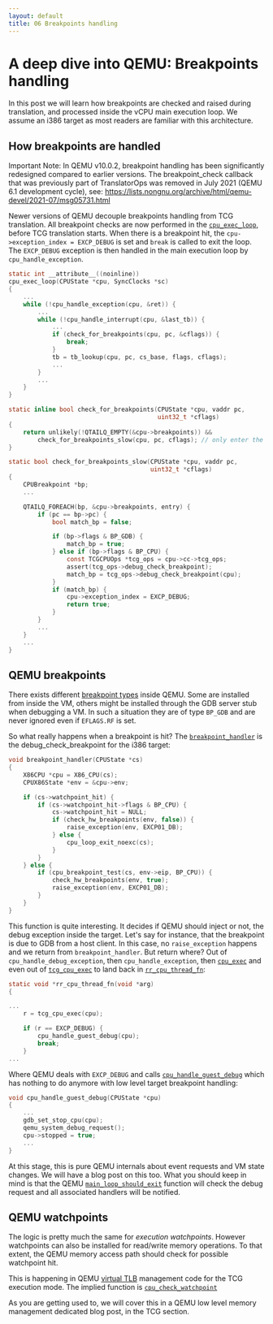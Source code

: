 ```yaml
---
layout: default
title: 06 Breakpoints handling
---
```


# A deep dive into QEMU: Breakpoints handling

In this post we will learn how breakpoints are checked and raised
during translation, and processed inside the vCPU main execution
loop. We assume an i386 target as most readers are familiar with this
architecture.

## How breakpoints are handled

Important Note: In QEMU v10.0.2, breakpoint handling has been significantly redesigned compared to earlier versions. The breakpoint_check callback that was previously part of TranslatorOps was removed in July 2021 (QEMU 6.1 development cycle), see: https://lists.nongnu.org/archive/html/qemu-devel/2021-07/msg05731.html

Newer versions of QEMU decouple breakpoints handling from TCG translation. All breakpoint checks are now performed in the [`cpu_exec_loop`](https://github.com/qemu/qemu/blob/v10.0.2/accel/tcg/cpu-exec.c#L946), before TCG translation starts. When there is a breakpoint hit, the `cpu->exception_index = EXCP_DEBUG` is set and `break` is called to exit the loop. The `EXCP_DEBUG` exception is then handled in the main execution loop by `cpu_handle_exception`.

```c
static int __attribute__((noinline))
cpu_exec_loop(CPUState *cpu, SyncClocks *sc)
{
    ...
    while (!cpu_handle_exception(cpu, &ret)) {
        ...
        while (!cpu_handle_interrupt(cpu, &last_tb)) {
            ...
            if (check_for_breakpoints(cpu, pc, &cflags)) {
                break;
            }
            tb = tb_lookup(cpu, pc, cs_base, flags, cflags);
            ...
        }
        ...
    }
}

static inline bool check_for_breakpoints(CPUState *cpu, vaddr pc,
                                         uint32_t *cflags)
{
    return unlikely(!QTAILQ_EMPTY(&cpu->breakpoints)) &&
        check_for_breakpoints_slow(cpu, pc, cflags); // only enter the slow path if there are breakpoints
}

static bool check_for_breakpoints_slow(CPUState *cpu, vaddr pc,
                                       uint32_t *cflags)
{
    CPUBreakpoint *bp;
    ...

    QTAILQ_FOREACH(bp, &cpu->breakpoints, entry) {
        if (pc == bp->pc) {
            bool match_bp = false;

            if (bp->flags & BP_GDB) {
                match_bp = true;
            } else if (bp->flags & BP_CPU) {
                const TCGCPUOps *tcg_ops = cpu->cc->tcg_ops;
                assert(tcg_ops->debug_check_breakpoint);
                match_bp = tcg_ops->debug_check_breakpoint(cpu);
            }
            if (match_bp) {
                cpu->exception_index = EXCP_DEBUG;
                return true;
            }
        } 
        ...
    }
    ...
}

```

## QEMU breakpoints

There exists different [breakpoint
types](https://github.com/qemu/qemu/blob/v10.0.2/include/hw/core/cpu.h#L1079)
inside QEMU. Some are installed from inside the VM, others might be
installed through the GDB server stub when debugging a VM. In such a
situation they are of type `BP_GDB` and are never ignored even if
`EFLAGS.RF` is set. 

So what really happens when a breakpoint is hit? The
[`breakpoint_handler`](https://github.com/qemu/qemu/blob/v10.0.2/target/i386/tcg/system/bpt_helper.c#L209) is the debug_check_breakpoint for the i386 target:

```c
void breakpoint_handler(CPUState *cs)
{
    X86CPU *cpu = X86_CPU(cs);
    CPUX86State *env = &cpu->env;

    if (cs->watchpoint_hit) {
        if (cs->watchpoint_hit->flags & BP_CPU) {
            cs->watchpoint_hit = NULL;
            if (check_hw_breakpoints(env, false)) {
                raise_exception(env, EXCP01_DB);
            } else {
                cpu_loop_exit_noexc(cs);
            }
        }
    } else {
        if (cpu_breakpoint_test(cs, env->eip, BP_CPU)) {
            check_hw_breakpoints(env, true);
            raise_exception(env, EXCP01_DB);
        }
    }
}
```

This function is quite interesting. It decides if QEMU should inject
or not, the debug exception inside the target. Let's say for instance,
that the breakpoint is due to GDB from a host client. In
this case, no `raise_exception` happens and we return from
`breakpoint_handler`. But return where? Out of
`cpu_handle_debug_exception`, then `cpu_handle_exception`, then
[`cpu_exec`](https://github.com/qemu/qemu/blob/v10.0.2/accel/tcg/cpu-exec.c#1036)
and even out of
[`tcg_cpu_exec`](https://github.com/qemu/qemu/tree/v10.0.2/accel/tcg/tcg-accel-ops.c#L75)
to land back in
[`rr_cpu_thread_fn`](https://github.com/qemu/qemu/tree/v10.0.2/cpus.c#L1580):

```c
static void *rr_cpu_thread_fn(void *arg)
{

...
    r = tcg_cpu_exec(cpu);

    if (r == EXCP_DEBUG) {
        cpu_handle_guest_debug(cpu);
        break;
    }
...
```

Where QEMU deals with `EXCP_DEBUG` and calls
[`cpu_handle_guest_debug`](https://github.com/qemu/qemu/tree/v10.0.2/system/cpus.c#L334) which has nothing to do anymore with low level target breakpoint handling:

```c
void cpu_handle_guest_debug(CPUState *cpu)
{
    ...
    gdb_set_stop_cpu(cpu);
    qemu_system_debug_request();
    cpu->stopped = true;
    ...
}
```

At this stage, this is pure QEMU internals about event requests and VM
state changes. We will have a blog post on this too. What you should
keep in mind is that the QEMU
[`main_loop_should_exit`](https://github.com/qemu/qemu/tree/v10.0.2/system/runstate.c#L771)
function will check the debug request and all associated handlers will
be notified.

## QEMU watchpoints

The logic is pretty much the same for *execution watchpoints*. However
watchpoints can also be installed for read/write memory operations. To
that extent, the QEMU memory access path should check for possible
watchpoint hit.

This is happening in QEMU [virtual TLB](https://github.com/qemu/qemu/tree/v10.0.2/accel/tcg/cputlb.c)
management code for the TCG execution mode. The implied function is
[`cpu_check_watchpoint`](https://github.com/qemu/qemu/tree/v10.0.2/accel/tcg/watchpoint.c#L68)

As you are getting used to, we will cover this in a QEMU low level
memory management dedicated blog post, in the TCG section.
